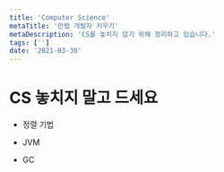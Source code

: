 ```yaml
---
title: 'Computer Science'
metaTitle: '만렙 개발자 키우기'
metaDescription: 'CS를 놓치지 않기 위해 정리하고 있습니다.'
tags: ['']
date: '2021-03-30'
---
```


# CS 놓치지 말고 드세요

- 정렬 기법


- JVM


- GC
